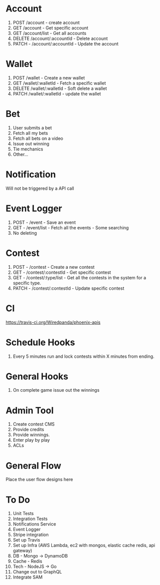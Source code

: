 # Account
1. POST  /account - create account
1. GET /account - Get specific account
1. GET /account/list - Get all accounts
1. DELETE /account/:accountId - Delete account
1. PATCH - /account/:accountId - Update the account

# Wallet 
1. POST /wallet - Create a new wallet
1. GET /wallet/:walletId - Fetch a specific wallet
1. DELETE /wallet/:walletId - Soft delete a wallet
1. PATCH /wallet/:walletId - update the wallet

# Bet
1. User submits a bet
1. Fetch all my bets
1. Fetch all bets on a video
1. Issue out winning
1. Tie mechanics
1. Other…

# Notification
Will not be triggered by a API call

# Event Logger
1. POST - /event - Save an event
1. GET - /event/list - Fetch all the events - Some searching
1. No deleting

# Contest
1. POST - /contest - Create a new contest
1. GET - /contest/:contestId - Get specific contest
1. GET - /contest/:type/list - Get all the contests in the system for a specific type.
1. PATCH - /contest/:contestId - Update specific contest

# CI
https://travis-ci.org/Wiredpanda/phoenix-apis

# Schedule Hooks
1. Every 5 minutes run and lock contests within X minutes from ending.
# General Hooks
1. On complete game issue out the winnings

# Admin Tool
1. Create contest CMS
1. Provide credits 
1. Provide winnings.
1. Enter play by play
1. ACLs

# General Flow
Place the user flow designs here

# To Do
1. Unit Tests
1. Integration Tests
1. Notifications Service
1. Event Logger
1. Stripe integration
1. Set up Travis
1. Set up Infra (AWS Lambda, ec2 with mongos, elastic cache redis, api gateway)
1. DB - Mongo -> DynamoDB
1. Cache - Redis
1. Tech - NodeJS -> Go
1. Change out to GraphQL
1. Integrate SAM
